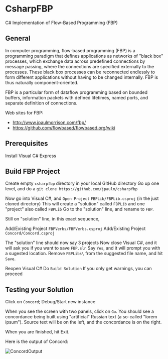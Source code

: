 CsharpFBP
===

C# Implementation of Flow-Based Programming (FBP)


General
---

In computer programming, flow-based programming (FBP) is a programming paradigm that defines applications as networks of "black box" processes, which exchange data across predefined connections by message passing, where the connections are specified externally to the processes. These black box processes can be reconnected endlessly to form different applications without having to be changed internally. FBP is thus naturally component-oriented.

FBP is a particular form of dataflow programming based on bounded buffers, information packets with defined lifetimes, named ports, and separate definition of connections.

Web sites for FBP: 
* http://www.jpaulmorrison.com/fbp/
* https://github.com/flowbased/flowbased.org/wiki

Prerequisites
---

Install Visual C# Express

Build FBP Project
---

Create empty `csharpfbp` directory in your local GitHub directory
Go up one level, and do a `git clone https://github.com/jpaulm/csharpfbp`

Now go into Visual C#, and `Open Project` `FBPLib/FBPLib.csproj` (in the just cloned directory)
This will create a "solution" called `FBPLib` and one "project" also called `FBPLib`
Go to the "solution" line, and rename to `FBP`.

Still on "solution" line, in this exact sequence,

Add/Existing Project `FBPVerbs/FBPVerbs.csproj`
Add/Existing Project `Concord/Concord.csproj`

The "solution" line should now say 3 projects
Now close Visual C#, and it will ask you if you want to save `FBP.sln`
Say `Yes`, and it will prompt you with a sugested location.  Remove `FBPLibs\` from the suggested file name, and hit `Save`.

Reopen Visual C#
Do `Build Solution`
If you only get warnings, you can proceed

Testing your Solution
---

Click on `Concord`; Debug/Start new instance

When you see the screen with two panels, click on `Go`.  You should see a concordance being built using "artificial" Russian text (a so-called "lorem ipsum").  Source text will be on the left, and the concordance is on the right.

When you are finished, hit Exit.

Here is the output of Concord:

![ConcordOutput](https://github.com/jpaulm/csharpfbp/blob/master/docs/ConcordOutput.png "Output of Concordance")

